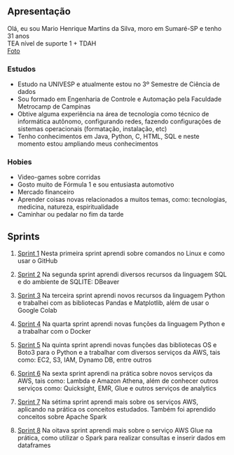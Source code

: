 ## Apresentação

Olá, eu sou Mario Henrique Martins da Silva, moro em Sumaré-SP e tenho 31 anos<br>
TEA nível de suporte 1 + TDAH<br>
[Foto](Sprint01/apresentacao/Foto.png)<br>

### Estudos

- Estudo na UNIVESP e atualmente estou no 3º Semestre de Ciência de dados
- Sou formado em Engenharia de Controle e Automação pela Faculdade Metrocamp de Campinas
- Obtive alguma experiência na área de tecnologia como técnico de informática autônomo, configurando redes, fazendo configurações de sistemas operacionais (formatação, instalação, etc)
- Tenho conhecimentos em Java, Python, C, HTML, SQL e neste momento estou ampliando meus conhecimentos

### Hobies

- Video-games sobre corridas
- Gosto muito de Fórmula 1 e sou entusiasta automotivo
- Mercado financeiro
- Aprender coisas novas relacionados a muitos temas, como: tecnologias, medicina, natureza, espiritualidade
- Caminhar ou pedalar no fim da tarde

## Sprints 

1. [Sprint 1](Sprint01/README.md)
Nesta primeira sprint aprendi sobre comandos no Linux e como usar o GitHub

2. [Sprint 2](Sprint02/README.md)
Na segunda sprint aprendi diversos recursos da linguagem SQL e do ambiente de SQLITE: DBeaver

3. [Sprint 3](Sprint03/README.md)
Na terceira sprint aprendi novos recursos da linguagem Python e trabalhei com as bibliotecas Pandas e Matplotlib, além de usar o Google Colab

4. [Sprint 4](Sprint04/README.md)
Na quarta sprint aprendi novas funções da linguagem Python e a trabalhar com o Docker

5. [Sprint 5](Sprint05/README.md)
Na quinta sprint aprendi novas funções das bibliotecas OS e Boto3 para o Python e a trabalhar com diversos serviços da AWS, tais como: EC2, S3, IAM, Dynamo DB, entre outros

6. [Sprint 6](Sprint06/README.md)
Na sexta sprint aprendi na prática sobre novos serviços da AWS, tais como: Lambda e Amazon Athena, além de conhecer outros serviços como: Quicksight, EMR, Glue e outros serviços de analytics

7. [Sprint 7](Sprint07/README.md)
Na sétima sprint aprendi mais sobre os serviços AWS, aplicando na prática os conceitos estudados. Também foi aprendido conceitos sobre Apache Spark

8. [Sprint 8](Sprint08/README.md)
Na oitava sprint aprendi mais sobre o serviço AWS Glue na prática, como utilizar o Spark para realizar consultas e inserir dados em dataframes